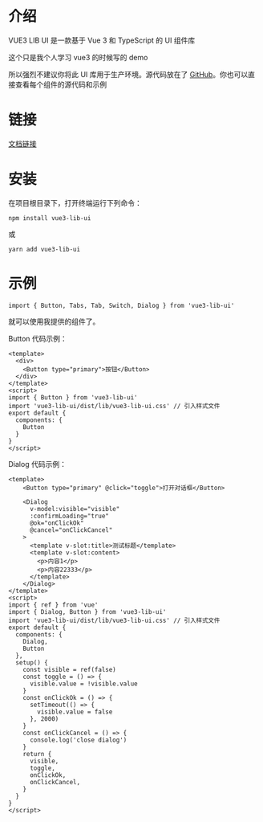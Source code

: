 # 介绍

VUE3 LIB UI 是一款基于 Vue 3 和 TypeScript 的 UI 组件库

这个只是我个人学习 vue3 的时候写的 demo

所以强烈不建议你将此 UI 库用于生产环境。源代码放在了 [GitHub](https://github.com/hsbao/vue3-components-ui)。你也可以直接查看每个组件的源代码和示例

# 链接

[文档链接](https://hsbao.github.io/vue3-lib-ui/#/)

# 安装

在项目根目录下，打开终端运行下列命令：

```
npm install vue3-lib-ui
```

或

```
yarn add vue3-lib-ui
```

# 示例

```
import { Button, Tabs, Tab, Switch, Dialog } from 'vue3-lib-ui'
```

就可以使用我提供的组件了。

Button 代码示例：

```
<template>
  <div>
    <Button type="primary">按钮</Button>
  </div>
</template>
<script>
import { Button } from 'vue3-lib-ui'
import 'vue3-lib-ui/dist/lib/vue3-lib-ui.css' // 引入样式文件
export default {
  components: {
    Button
  }
}
</script>
```

Dialog 代码示例：

```
<template>
    <Button type="primary" @click="toggle">打开对话框</Button>

    <Dialog
      v-model:visible="visible"
      :confirmLoading="true"
      @ok="onClickOk"
      @cancel="onClickCancel"
    >
      <template v-slot:title>测试标题</template>
      <template v-slot:content>
        <p>内容1</p>
        <p>内容22333</p>
      </template>
    </Dialog>
</template>
<script>
import { ref } from 'vue'
import { Dialog, Button } from 'vue3-lib-ui'
import 'vue3-lib-ui/dist/lib/vue3-lib-ui.css' // 引入样式文件
export default {
  components: {
    Dialog,
    Button
  },
  setup() {
    const visible = ref(false)
    const toggle = () => {
      visible.value = !visible.value
    }
    const onClickOk = () => {
      setTimeout(() => {
        visible.value = false
      }, 2000)
    }
    const onClickCancel = () => {
      console.log('close dialog')
    }
    return {
      visible,
      toggle,
      onClickOk,
      onClickCancel,
    }
  }
}
</script>
```
